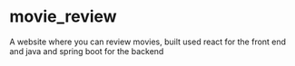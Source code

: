 # movie_review
A website where you can review movies, built used react for the front end and java and spring boot for the backend
